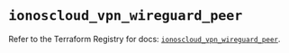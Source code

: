 # `ionoscloud_vpn_wireguard_peer`

Refer to the Terraform Registry for docs: [`ionoscloud_vpn_wireguard_peer`](https://registry.terraform.io/providers/ionos-cloud/ionoscloud/6.6.7/docs/resources/vpn_wireguard_peer).
